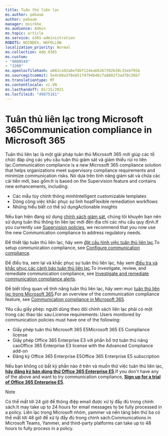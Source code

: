 ```yaml
---
title: Tuân thủ liên lạc
ms.author: pebaum
author: pebaum
manager: mnirkhe
ms.audience: Admin
ms.topic: article
ms.service: o365-administration
ROBOTS: NOINDEX, NOFOLLOW
localization_priority: Normal
ms.collection: Adm_O365
ms.custom:
- "9000549"
- "3208"
ms.openlocfilehash: a002ca92a0ef8bf124ea66267392b30c35ebf95b
ms.sourcegitcommit: 5e4c60a3f0eb51f4794b40c7a8802f3ad70c56b7
ms.translationtype: MT
ms.contentlocale: vi-VN
ms.lasthandoff: 01/15/2021
ms.locfileid: "49875161"
---
```

# <a name="communication-compliance-in-microsoft-365"></a><span data-ttu-id="551f6-102">Tuân thủ liên lạc trong Microsoft 365</span><span class="sxs-lookup"><span data-stu-id="551f6-102">Communication compliance in Microsoft 365</span></span>

<span data-ttu-id="551f6-103">Tuân thủ liên lạc là một giải pháp tuân thủ Microsoft 365 mới giúp các tổ chức đáp ứng các yêu cầu tuân thủ giám sát và giảm thiểu rủi ro liên lạc.</span><span class="sxs-lookup"><span data-stu-id="551f6-103">Communication compliance is a new Microsoft 365 compliance solution that helps organizations meet supervisory compliance requirements and minimize communication risks.</span></span> <span data-ttu-id="551f6-104">Nó dựa trên tính năng giám sát và chứa các cải tiến mới, bao gồm:</span><span class="sxs-lookup"><span data-stu-id="551f6-104">It is based on the Supervision feature and contains new enhancements, including:</span></span>

- <span data-ttu-id="551f6-105">Các mẫu tùy chỉnh thông minh</span><span class="sxs-lookup"><span data-stu-id="551f6-105">Intelligent customizable templates</span></span>
- <span data-ttu-id="551f6-106">Dòng công việc khắc phục sự linh hoạt</span><span class="sxs-lookup"><span data-stu-id="551f6-106">Flexible remediation workflows</span></span>
- <span data-ttu-id="551f6-107">Những hiểu biết có thể sử dụng</span><span class="sxs-lookup"><span data-stu-id="551f6-107">Actionable insights</span></span>

<span data-ttu-id="551f6-108">Nếu bạn hiện đang sử dụng [chính sách giám sát](https://docs.microsoft.com/microsoft-365/compliance/supervision-policies), chúng tôi khuyên bạn nên sử dụng tuân thủ thông tin liên lạc mới đến địa chỉ các nhu cầu quy định.</span><span class="sxs-lookup"><span data-stu-id="551f6-108">If you currently use [Supervision policies](https://docs.microsoft.com/microsoft-365/compliance/supervision-policies), we recommend that you now use the new Communication compliance to address regulatory needs.</span></span>

<span data-ttu-id="551f6-109">Để thiết lập tuân thủ liên lạc, hãy xem [đặt cấu hình việc tuân thủ liên lạc](https://docs.microsoft.com/microsoft-365/compliance/communication-compliance-configure).</span><span class="sxs-lookup"><span data-stu-id="551f6-109">To setup communication compliance, see [Configure communication compliance](https://docs.microsoft.com/microsoft-365/compliance/communication-compliance-configure).</span></span>

<span data-ttu-id="551f6-110">Để điều tra, xem lại và khắc phục sự tuân thủ liên lạc, hãy xem [điều tra và khắc phục các cảnh báo tuân thủ liên lạc](https://docs.microsoft.com/microsoft-365/compliance/communication-compliance-investigate-remediate).</span><span class="sxs-lookup"><span data-stu-id="551f6-110">To investigate, review, and remediate communication compliance, see [Investigate and remediate communication compliance alerts](https://docs.microsoft.com/microsoft-365/compliance/communication-compliance-investigate-remediate).</span></span>

<span data-ttu-id="551f6-111">Để biết tổng quan về tính năng tuân thủ liên lạc, hãy xem mục [tuân thủ liên lạc trong Microsoft 365](https://docs.microsoft.com/microsoft-365/compliance/communication-compliance).</span><span class="sxs-lookup"><span data-stu-id="551f6-111">For an overview of the communication compliance feature, see [Communication compliance in Microsoft 365](https://docs.microsoft.com/microsoft-365/compliance/communication-compliance).</span></span>

<span data-ttu-id="551f6-112">Yêu cầu giấy phép: người dùng theo dõi chính sách liên lạc phải có một trong các thao tác sau:</span><span class="sxs-lookup"><span data-stu-id="551f6-112">License requirements: Users monitored by communication policies must have one of the following:</span></span>

- <span data-ttu-id="551f6-113">Giấy phép tuân thủ Microsoft 365 E5</span><span class="sxs-lookup"><span data-stu-id="551f6-113">Microsoft 365 E5 Compliance license</span></span>
- <span data-ttu-id="551f6-114">Giấy phép Office 365 Enterprise E3 với phần bổ trợ tuân thủ nâng cao</span><span class="sxs-lookup"><span data-stu-id="551f6-114">Office 365 Enterprise E3 license with the Advanced Compliance add-on</span></span>
- <span data-ttu-id="551f6-115">Đăng ký Office 365 Enterprise E5</span><span class="sxs-lookup"><span data-stu-id="551f6-115">Office 365 Enterprise E5 subscription</span></span>

<span data-ttu-id="551f6-116">Nếu bạn không có bất kỳ phần nào ở trên và muốn thử việc tuân thủ liên lạc, **[hãy đăng ký bản dùng thử Office 365 Enterprise E5](https://go.microsoft.com/fwlink/p/?LinkID=698279)**.</span><span class="sxs-lookup"><span data-stu-id="551f6-116">If you don't have any of the above and want to try communication compliance, **[Sign up for a trial of Office 365 Enterprise E5](https://go.microsoft.com/fwlink/p/?LinkID=698279)**.</span></span>

> [!NOTE]
> <span data-ttu-id="551f6-117">Có thể mất tới 24 giờ để thông điệp email được xử lý đầy đủ trong chính sách.</span><span class="sxs-lookup"><span data-stu-id="551f6-117">It may take up to 24 hours for email messages to be fully processed in a policy.</span></span> <span data-ttu-id="551f6-118">Liên lạc trong Microsoft nhóm, yammer và nền tảng bên thứ ba có thể mất tới 48 giờ để xử lý đầy đủ trong chính sách.</span><span class="sxs-lookup"><span data-stu-id="551f6-118">Communications in Microsoft Teams, Yammer, and third-party platforms can take up to 48 hours to fully process in a policy.</span></span>
